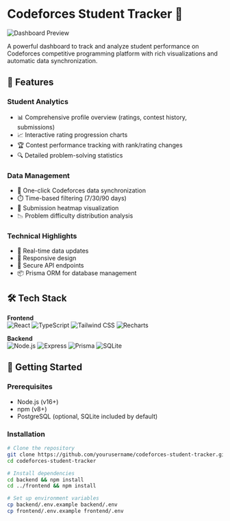 # Codeforces Student Tracker 🚀

![Dashboard Preview](https://i.imgur.com/JQZ1l7a.png) <!-- Replace with actual screenshot -->

A powerful dashboard to track and analyze student performance on Codeforces competitive programming platform with rich visualizations and automatic data synchronization.

## 🌟 Features

### Student Analytics
- 📊 Comprehensive profile overview (ratings, contest history, submissions)
- 📈 Interactive rating progression charts
- 🏆 Contest performance tracking with rank/rating changes
- 🔍 Detailed problem-solving statistics

### Data Management
- 🔄 One-click Codeforces data synchronization
- ⏱️ Time-based filtering (7/30/90 days)
- 📂 Submission heatmap visualization
- 📉 Problem difficulty distribution analysis

### Technical Highlights
- 🚀 Real-time data updates
- 📱 Responsive design
- 🔐 Secure API endpoints
- 📦 Prisma ORM for database management

## 🛠 Tech Stack

**Frontend**  
![React](https://img.shields.io/badge/React-20232A?style=for-the-badge&logo=react)
![TypeScript](https://img.shields.io/badge/TypeScript-007ACC?style=for-the-badge&logo=typescript)
![Tailwind CSS](https://img.shields.io/badge/Tailwind_CSS-38B2AC?style=for-the-badge&logo=tailwind-css)
![Recharts](https://img.shields.io/badge/Recharts-FF6384?style=for-the-badge&logo=chart.js)

**Backend**  
![Node.js](https://img.shields.io/badge/Node.js-339933?style=for-the-badge&logo=nodedotjs)
![Express](https://img.shields.io/badge/Express-000000?style=for-the-badge&logo=express)
![Prisma](https://img.shields.io/badge/Prisma-3982CE?style=for-the-badge&logo=Prisma)
![SQLite](https://img.shields.io/badge/SQLite-07405E?style=for-the-badge&logo=sqlite)

## 🚀 Getting Started

### Prerequisites
- Node.js (v16+)
- npm (v8+)
- PostgreSQL (optional, SQLite included by default)

### Installation
```bash
# Clone the repository
git clone https://github.com/yourusername/codeforces-student-tracker.git
cd codeforces-student-tracker

# Install dependencies
cd backend && npm install
cd ../frontend && npm install

# Set up environment variables
cp backend/.env.example backend/.env
cp frontend/.env.example frontend/.env
